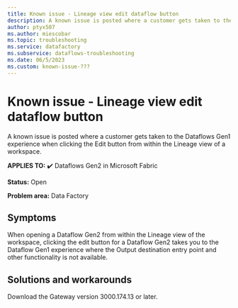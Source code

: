 ```yaml
---
title: Known issue - Lineage view edit dataflow button
description: A known issue is posted where a customer gets taken to the Dataflows Gen1 experience when clicking the Edit button from within the Lineage view of a workspace
author: ptyx507
ms.author: miescobar
ms.topic: troubleshooting  
ms.service: datafactory
ms.subservice: dataflows-troubleshooting
ms.date: 06/5/2023
ms.custom: known-issue-???
---
```


# Known issue - Lineage view edit dataflow button

A known issue is posted where a customer gets taken to the Dataflows Gen1 experience when clicking the Edit button from within the Lineage view of a workspace.

**APPLIES TO:** ✔️ Dataflows Gen2 in Microsoft Fabric

**Status:** Open

**Problem area:** Data Factory

## Symptoms

When opening a Dataflow Gen2 from within the Lineage view of the workspace, clicking the edit button for a Dataflow Gen2 takes you to the Dataflow Gen1 experience where the Output destination entry point and other functionality is not available.

## Solutions and workarounds

Download the Gateway version 3000.174.13 or later.
